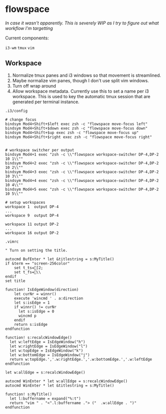 flowspace
=========

*In case it wasn't apparently. This is severely WIP as I try to figure out what
workflow I'm targetting*

Current components:

`i3-wm`
`tmux`
`vim`

Workspace
---------

1. Normalize tmux panes and i3 windows so that movement is streamlined.
2. Maybe normalize vim panes, though I don't use split vim windows.
3. Turn off wrap around
4. Allow workspace metadata. Currently use this to set a name per i3 workspace.
   This is used to key the automatic tmux session that are generated per
   terminal instance.

`.i3/config`

```
# change focus
bindsym Mod4+Shift+$left exec zsh -c "flowspace move-focus left"
bindsym Mod4+Shift+$down exec zsh -c "flowspace move-focus down"
bindsym Mod4+Shift+$up exec zsh -c "flowspace move-focus up"
bindsym Mod4+Shift+$right exec zsh -c "flowspace move-focus right"


# workspace switcher per output
bindsym Mod4+1 exec "zsh -c \\"flowspace workspace-switcher DP-4,DP-2 10 1\\""
bindsym Mod4+2 exec "zsh -c \\"flowspace workspace-switcher DP-4,DP-2 10 2\\""
bindsym Mod4+3 exec "zsh -c \\"flowspace workspace-switcher DP-4,DP-2 10 3\\""
bindsym Mod4+4 exec "zsh -c \\"flowspace workspace-switcher DP-4,DP-2 10 4\\""
bindsym Mod4+5 exec "zsh -c \\"flowspace workspace-switcher DP-4,DP-2 10 5\\""

# setup workspaces
workspace 1  output DP-4
...
workspace 9  output DP-4

workspace 11 output DP-2
...
workspace 16 output DP-2
```

`.vimrc`

```
" Turn on setting the title.

autocmd BufEnter * let &titlestring = s:MyTitle()
if &term == "screen-256color"
    set t_ts=]2;
    set t_fs=\\
endif
set title

function! IsEdgeWindow(direction)
    let curNr = winnr()
    execute 'wincmd ' . a:direction
    let s:isEdge = 1
    if winnr() != curNr
      let s:isEdge = 0
      wincmd p
    endif
    return s:isEdge
endfunction

function! s:recalcWindowEdge()
  let w:leftEdge = IsEdgeWindow("h")
  let w:rightEdge = IsEdgeWindow("l")
  let w:topEdge = IsEdgeWindow("k") 
  let w:bottomEdge = IsEdgeWindow("j") 
  return w:topEdge.','.w:rightEdge.','.w:bottomEdge.','.w:leftEdge
endfunction

let w:allEdge = s:recalcWindowEdge()

autocmd WinEnter * let w:allEdge = s:recalcWindowEdge()
autocmd WinEnter * let &titlestring = s:MyTitle()

function! s:MyTitle()
  let l:buffername = expand("%:t")
  return "vim " . "<".l:buffername ."> ("  .w:allEdge . ")"
endfunction
```

